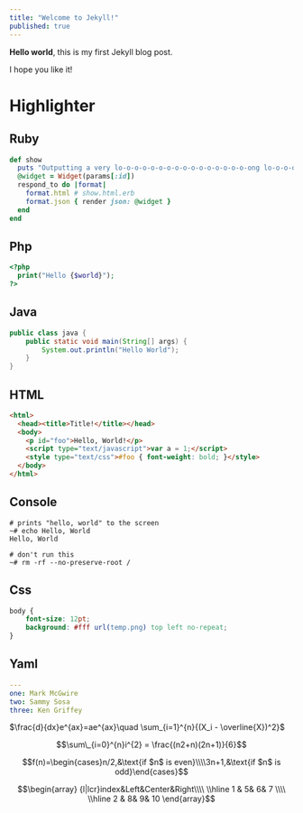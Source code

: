```yaml
---
title: "Welcome to Jekyll!"
published: true
---
```


**Hello world**, this is my first Jekyll blog post.

I hope you like it!

# Highlighter
## Ruby
```ruby
def show
  puts "Outputting a very lo-o-o-o-o-o-o-o-o-o-o-o-o-o-o-o-ong lo-o-o-o-o-o-o-o-o-o-o-o-o-o-o-o-ong line"
  @widget = Widget(params[:id])
  respond_to do |format|
    format.html # show.html.erb
    format.json { render json: @widget }
  end
end
```

## Php
```php
<?php
  print("Hello {$world}");
?>
```

## Java
```java
public class java {
    public static void main(String[] args) {
        System.out.println("Hello World");
    }
}
```

## HTML
```html
<html>
  <head><title>Title!</title></head>
  <body>
    <p id="foo">Hello, World!</p>
    <script type="text/javascript">var a = 1;</script>
    <style type="text/css">#foo { font-weight: bold; }</style>
  </body>
</html>
```

## Console
```console
# prints "hello, world" to the screen
~# echo Hello, World
Hello, World

# don't run this
~# rm -rf --no-preserve-root /
```

## Css
```css
body {
    font-size: 12pt;
    background: #fff url(temp.png) top left no-repeat;
}
```

## Yaml
```yaml
---
one: Mark McGwire
two: Sammy Sosa
three: Ken Griffey
```


$\frac{d}{dx}e^{ax}=ae^{ax}\quad \sum_{i=1}^{n}{(X_i - \overline{X})^2}$

$$\sum\_{i=0}^{n}i^{2} = \frac{(n2+n)(2n+1)}{6}$$

$$f(n)=\begin{cases}n/2,&\text{if $n$ is even}\\\\3n+1,&\text{if $n$ is odd}\end{cases}$$

$$\begin{array} {l|lcr}index&Left&Center&Right\\\\ \\hline 1 & 5& 6& 7 \\\\ \\hline 2 & 8& 9& 10 \end{array}$$
